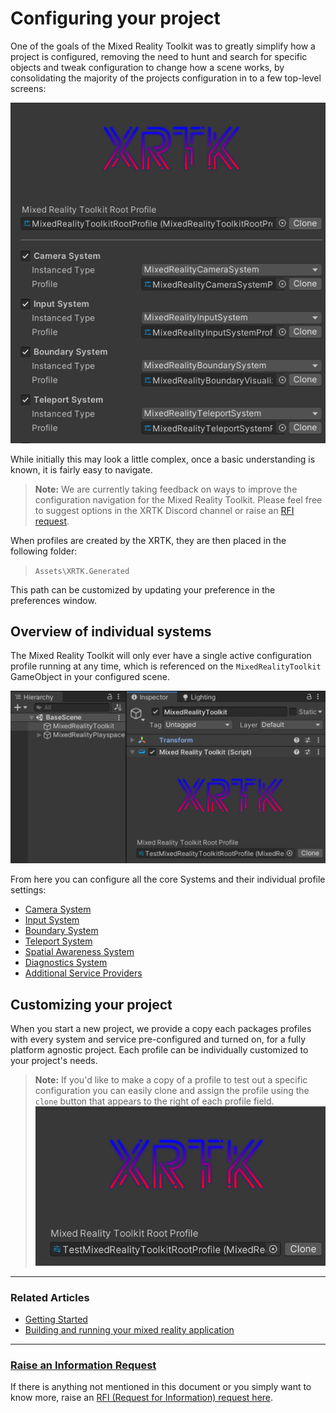 # Configuring your project

One of the goals of the Mixed Reality Toolkit was to greatly simplify how a project is configured, removing the need to hunt and search for specific objects and tweak configuration to change how a scene works, by consolidating the majority of the projects configuration in to a few top-level screens:

![Mixed Reality Toolkit Configuration](../images/Configuration/MixedRealityToolkitConfiguration.png)

While initially this may look a little complex, once a basic understanding is known, it is fairly easy to navigate.

> **Note:** We are currently taking feedback on ways to improve the configuration navigation for the Mixed Reality Toolkit.  Please feel free to suggest options in the XRTK Discord channel or raise an [RFI request](https://github.com/XRTK/XRTK-Core/issues/new?assignees=&labels=question&template=request_for_information.md&title=).

When profiles are created by the XRTK, they are then placed in the following folder:

> `Assets\XRTK.Generated`

This path can be customized by updating your preference in the preferences window.

## Overview of individual systems

The Mixed Reality Toolkit will only ever have a single active configuration profile running at any time, which is referenced on the `MixedRealityToolkit` GameObject in your configured scene.

![Main Configuration Profile](../images/Configuration/MixedRealityProfileView.png)

From here you can configure all the core Systems and their individual profile settings:

* [Camera System](systems/01-camera-system.md)
* [Input System](systems/02-input-system.md)
* [Boundary System](systems/03-boundary-system.md)
* [Teleport System](systems/04-teleporting-system.md)
* [Spatial Awareness System](systems/05-spatial-awareness-system.md)
* [Diagnostics System](systems/06-diagnostics-system.md)
* [Additional Service Providers](systems/07-additional-serivce-providers.md)

## Customizing your project

When you start a new project, we provide a copy each packages profiles with every system and service pre-configured and turned on, for a fully platform agnostic project. Each profile can be individually customized to your project's needs.

> **Note:** If you'd like to make a copy of a profile to test out a specific configuration you can easily clone and assign the profile using the `clone` button that appears to the right of each profile field.
![Clone Profile Button](../images/Configuration/MixedRealityProfileCloneButton.png)

---

### Related Articles

* [Getting Started](00-GettingStarted.md#getting-started-with-the-mixed-reality-toolkit)
* [Building and running your mixed reality application](00-GettingStarted.md#build-and-play)

---

### [**Raise an Information Request**](https://github.com/XRTK/XRTK-Core/issues/new?assignees=&labels=question&template=request_for_information.md&title=)

If there is anything not mentioned in this document or you simply want to know more, raise an [RFI (Request for Information) request here](https://github.com/XRTK/XRTK-Core/issues/new?assignees=&labels=question&template=request_for_information.md&title=).
